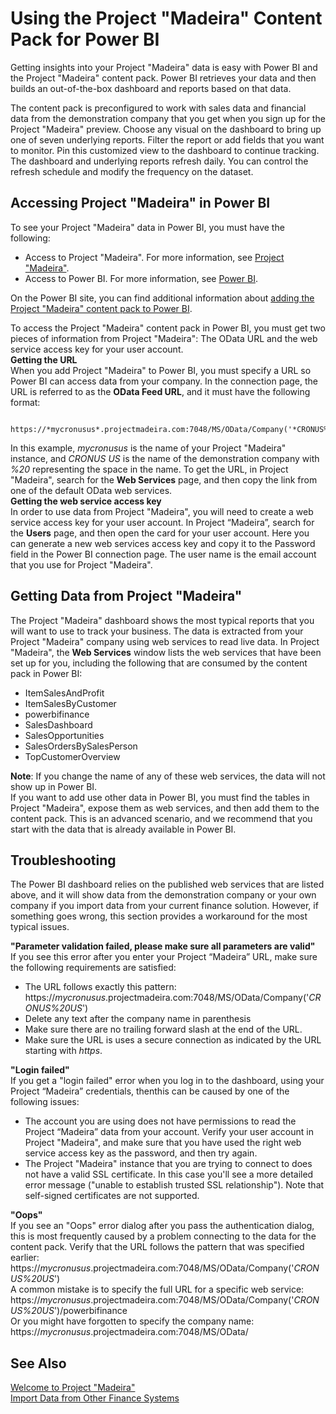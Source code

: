 <properties
	pageTitle="Using the Project “Madeira” Content Pack for Power BI | Project “Madeira”"
    description="Using the Project “Madeira” content pack for Power BI" 
	services="" 
	documentationCenter="Madeira"
	authors="edupont"/>
# Using the Project "Madeira" Content Pack for Power BI
Getting insights into your Project "Madeira" data is easy with Power BI and the Project "Madeira" content pack. Power BI retrieves your data and then builds an out-of-the-box dashboard and reports based on that data.  

The content pack is preconfigured to work with sales data and financial data from the demonstration company that you get when you sign up for the Project "Madeira" preview. Choose any visual on the dashboard to bring up one of seven underlying reports. Filter the report or add fields that you want to monitor. Pin this customized view to the dashboard to continue tracking. The dashboard and underlying reports refresh daily. You can control the refresh schedule and modify the frequency on the dataset.  

## Accessing Project "Madeira" in Power BI
To see your Project "Madeira" data in Power BI, you must have the following:  
- Access to Project "Madeira". For more information, see [Project "Madeira"](http://go.microsoft.com/fwlink/?LinkID=759714).  
- Access to Power BI. For more information, see [Power BI](https://powerbi.microsoft.com).

On the Power BI site, you can find additional information about [adding the Project "Madeira" content pack to Power BI](http://go.microsoft.com/fwlink/?LinkID=760850).  
  
To access the Project "Madeira" content pack in Power BI, you must get two pieces of information from Project "Madeira": The OData URL and the web service access key for your user account.  
**Getting the URL**  
When you add Project "Madeira" to Power BI, you must specify a URL so Power BI can access data from your company. In the connection page, the URL is referred to as the **OData Feed URL**, and it must have the following format:

         https://*mycronusus*.projectmadeira.com:7048/MS/OData/Company('*CRONUS%20US*')  
In this example, *mycronusus* is the name of your Project "Madeira" instance, and *CRONUS US* is the name of the demonstration company with *%20* representing the space in the name. To get the URL, in Project "Madeira", search for the **Web Services** page, and then copy the link from one of the default OData web services.  
**Getting the web service access key**  
In order to use data from Project "Madeira", you will need to create a web service access key for your user account. In Project “Madeira”, search for the **Users** page, and then open the card for your user account. Here you can generate a new web services access key and copy it to the Password field in the Power BI connection page. The user name is the email account that you use for Project "Madeira".  
  
## Getting Data from Project "Madeira"
The Project "Madeira" dashboard shows the most typical reports that you will want to use to track your business. The data is extracted from your Project "Madeira" company using web services to read live data. In Project "Madeira", the **Web Services** window lists the web services that have been set up for you, including the following that are consumed by the content pack in Power BI:
- ItemSalesAndProfit
- ItemSalesByCustomer
- powerbifinance
- SalesDashboard
- SalesOpportunities
- SalesOrdersBySalesPerson
- TopCustomerOverview  

**Note**: If you change the name of any of these web services, the data will not show up in Power BI.  
If you want to add use other data in Power BI, you must find the tables in Project "Madeira", expose them as web services, and then add them to the content pack. This is an advanced scenario, and we recommend that you start with the data that is already available in Power BI.  

## Troubleshooting
The Power BI dashboard relies on the published web services that are listed above, and it will show data from the demonstration company or your own company if you import data from your current finance solution. However, if something goes wrong, this section provides a workaround for the most typical issues.  

**"Parameter validation failed, please make sure all parameters are valid"**  
If you see this error after you enter your Project “Madeira” URL, make sure the following requirements are satisfied:  
- The URL follows exactly this pattern:
https://*mycronusus*.projectmadeira.com:7048/MS/OData/Company('*CRONUS%20US*')  
- Delete any text after the company name in parenthesis  
- Make sure there are no trailing forward slash at the end of the URL.  
- Make sure the URL is uses a secure connection as indicated by the URL starting with *https*.  

**"Login failed"**  
If you get a "login failed" error when you log in to the dashboard, using your Project “Madeira” credentials, thenthis can be caused by one of the following issues:  
- The account you are using does not have permissions to read the Project “Madeira” data from your account. Verify your user account in Project "Madeira", and make sure that you have used the right web service access key as the password, and then try again.  
- The Project "Madeira"  instance that you are trying to connect to does not have a valid SSL certificate. In this case you'll see a more detailed error message ("unable to establish trusted SSL relationship"). Note that self-signed certificates are not supported.  

**"Oops"**  
If you see an "Oops" error dialog after you pass the authentication dialog, this is most frequently caused by a problem connecting to the data for the content pack. 
Verify that the URL follows the pattern that was specified earlier: https://*mycronusus*.projectmadeira.com:7048/MS/OData/Company('*CRONUS%20US*')  
A common mistake is to specify the full URL for a specific web service:  
https://*mycronusus*.projectmadeira.com:7048/MS/OData/Company('*CRONUS%20US*')/powerbifinance  
Or you might have forgotten to specify the company name: 
https://*mycronusus*.projectmadeira.com:7048/MS/OData/  

 
## See Also
[Welcome to Project "Madeira"](madeira-get-started.md)  
[Import Data from Other Finance Systems](upload-data.md)  
  
